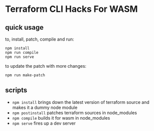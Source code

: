 # Terraform CLI Hacks For WASM

## quick usage

to, install, patch, compile and run:

```
npm install
npm run compile
npm run serve
```

to update the patch with more changes:

```
npm run make-patch
```

## scripts

- `npm install` brings down the latest version of terraform source and makes it a dummy node module
- `npm postinstall` patches terraform sources in node_modules
- `npm compile` builds it for wasm in node_modules
- `npm serve` fires up a dev server
